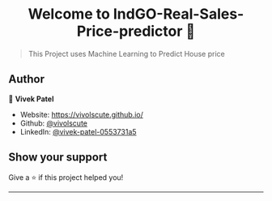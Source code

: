 <h1 align="center">Welcome to IndGO-Real-Sales-Price-predictor 👋</h1>
<p>
</p>

> This Project uses Machine Learning to Predict House price

## Author

👤 **Vivek Patel**

* Website: https://vivolscute.github.io/
* Github: [@vivolscute](https://github.com/vivolscute)
* LinkedIn: [@vivek-patel-0553731a5](https://linkedin.com/in/vivek-patel-0553731a5)

## Show your support

Give a ⭐️ if this project helped you!

***
